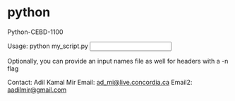 # python
Python-CEBD-1100

Usage: 
python my_script.py <input data file>

Optionally, you can provide an input names file as well for headers with a -n flag 





Contact: 
Adil Kamal Mir
Email: ad_mi@live.concordia.ca
Email2: aadilmir@gmail.com
